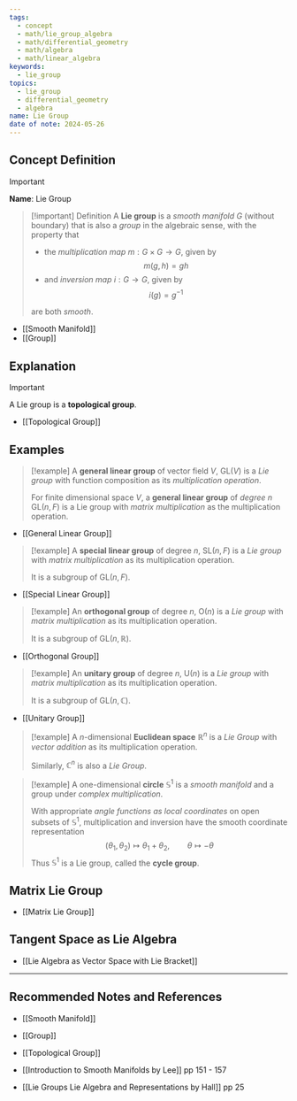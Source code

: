```yaml
---
tags:
  - concept
  - math/lie_group_algebra
  - math/differential_geometry
  - math/algebra
  - math/linear_algebra
keywords:
  - lie_group
topics:
  - lie_group
  - differential_geometry
  - algebra
name: Lie Group
date of note: 2024-05-26
---
```


## Concept Definition

>[!important]
>**Name**: Lie Group

>[!important] Definition
>A **Lie group** is a *smooth manifold* $G$ (without boundary) that is also a *group* in the algebraic sense, with the property that 
>- the *multiplication map* $m: G \times G \to G$, given by $$m(g, h) = gh$$   
>- and *inversion map* $i: G\to G$, given by $$i(g) = g^{-1}$$ 
>  
>are both *smooth*.

- [[Smooth Manifold]]
- [[Group]]

## Explanation

>[!important]
>A Lie group is a **topological group**.

- [[Topological Group]]

## Examples

>[!example]
>A **general linear group** of vector field $V$, $\text{GL}(V)$  is a *Lie group* with function composition as its *multiplication operation*. 
>
>For finite dimensional space $V$, a **general linear group** of *degree* $n$  $\text{GL}(n, F)$ is a Lie group with *matrix multiplication* as the multiplication operation.

- [[General Linear Group]] 

>[!example]
>A **special linear group** of degree $n$, $\text{SL}(n, F)$  is a *Lie group* with *matrix multiplication* as its multiplication operation. 
>
>It is a subgroup of $\text{GL}(n, F)$.

- [[Special Linear Group]]

>[!example]
>An **orthogonal group** of degree $n$, $\text{O}(n)$  is a *Lie group* with *matrix multiplication* as its multiplication operation. 
>
>It is a subgroup of $\text{GL}(n, \mathbb{R})$.

- [[Orthogonal Group]]

>[!example]
>An **unitary group** of degree $n$, $\text{U}(n)$  is a *Lie group* with *matrix multiplication* as its multiplication operation. 
>
>It is a subgroup of $\text{GL}(n, \mathbb{C})$.

- [[Unitary Group]]

>[!example]
>A  $n$-dimensional **Euclidean space** $\mathbb{R}^n$ is a *Lie Group* with *vector addition* as its multiplication operation. 
>
>Similarly, $\mathbb{C}^n$ is also a *Lie Group*.


>[!example]
>A one-dimensional **circle** $\mathbb{S}^1$ is a *smooth manifold* and a group under *complex multiplication*.
>
>With appropriate *angle functions as local coordinates*  on open subsets of $\mathbb{S}^1$, multiplication and inversion have the smooth coordinate representation
>$$
>(\theta_{1}, \theta_{2}) \mapsto \theta_{1} + \theta_{2}, \qquad \theta \mapsto -\theta
>$$ 
>Thus $\mathbb{S}^1$ is a Lie group, called the **cycle group**.


## Matrix Lie Group

- [[Matrix Lie Group]]

## Tangent Space as Lie Algebra

- [[Lie Algebra as Vector Space with Lie Bracket]]




-----------
##  Recommended Notes and References


- [[Smooth Manifold]]
- [[Group]]

- [[Topological Group]]

- [[Introduction to Smooth Manifolds by Lee]] pp 151 - 157
- [[Lie Groups Lie Algebra and Representations by Hall]] pp 25